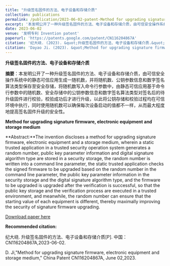 ```yaml
---
title: "升级签名固件的方法、电子设备和存储介质"
collection: publications
permalink: /publication/2023-06-02-patent-Method for upgrading signature firmware, electronic equipment and storage medium-number-8
excerpt: '本发明公开了一种升级签名固件的方法、电子设备和存储介质，由可信安全操作系统中的静态可信应用生成一随机数，并将随机数、公钥参数信息和数字签名算法类型保存至安全存储，将随机数写入命令行参数中，由静态可信应用基于命令行参数中的随机数、安全存储中的公钥参数信息和数字签名算法类型对签名后的待升级固件进行校验，校验成功后才进行升级，以此将公钥存储和校验过程均在可信环境中执行，同时使用随机数可以确保每次设备启动的值都不一样，从而最大程度地提高签名固件升级的安全性.'
date: 2023-06-02
venue: '发明专利 Invention patent'
paperurl: 'https://patents.google.com/patent/CN116204867A'
citation: '纪大峣. (2023). &quot;升级签名固件的方法、电子设备和存储介质.&quot; <i>专利</i>. CN116204867A.'
citation: 'Dayao Ji. (2023). &quot;Method for upgrading signature firmware, electronic equipment and storage medium.&quot; <i>China patent</i>. CN116204867A.'
---
```

**升级签名固件的方法、电子设备和存储介质**

**摘要**：本发明公开了一种升级签名固件的方法、电子设备和存储介质，由可信安全操作系统中的静态可信应用生成一随机数，并将随机数、公钥参数信息和数字签名算法类型保存至安全存储，将随机数写入命令行参数中，由静态可信应用基于命令行参数中的随机数、安全存储中的公钥参数信息和数字签名算法类型对签名后的待升级固件进行校验，校验成功后才进行升级，以此将公钥存储和校验过程均在可信环境中执行，同时使用随机数可以确保每次设备启动的值都不一样，从而最大程度地提高签名固件升级的安全性。



**Method for upgrading signature firmware, electronic equipment and storage medium**

**Abstract:**The invention discloses a method for upgrading signature firmware, electronic equipment and a storage medium, wherein a static trusted application in a trusted security operation system generates a random number, public key parameter information and digital signature algorithm type are stored in a security storage, the random number is written into a command line parameter, the static trusted application checks the signed firmware to be upgraded based on the random number in the command line parameter, the public key parameter information in the security storage and the digital signature algorithm type, and the firmware to be upgraded is upgraded after the verification is successful, so that the public key storage and the verification process are executed in a trusted environment, and meanwhile, the random number can ensure that the starting value of each equipment is different, thereby maximally improving the security of signature firmware upgrading. 



[Download paper here](https://patents.google.com/patent/CN116204867A)



**Recommended citation:** 

纪大峣. 升级签名固件的方法、电子设备和存储介质[P]. 中国：CN116204867A,2023-06-02.

D. Ji,"Method for upgrading signature firmware, electronic equipment and storage medium," China Patent CN116204867A, June 02,2023.




